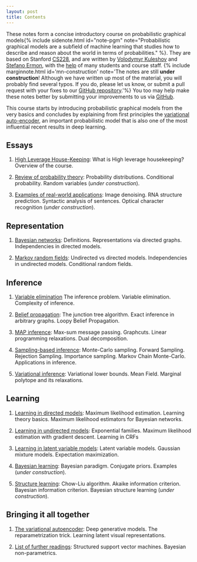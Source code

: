 ```yaml
---
layout: post
title: Contents
---
```

<span class="newthought">These notes</span> form a concise introductory course on probabilistic graphical models{% include sidenote.html id="note-pgm" note="Probabilistic graphical models are a subfield of machine learning that studies how to describe and reason about the world in terms of probabilities." %}.
They are based on Stanford [CS228](https://cs228.stanford.edu/), and are written by [Volodymyr Kuleshov](http://www.stanford.edu/~kuleshov) and [Stefano Ermon](http://cs.stanford.edu/~ermon/), with the [help](https://github.com/ermongroup/cs228-notes/commits/master) of many students and course staff.
{% include marginnote.html id='mn-construction' note='The notes are still **under construction**! Although we have written up most of the material, you will probably find several typos. If you do, please let us know, or submit a pull request with your fixes to our [GitHub repository](https://github.com/ermongroup/cs228-notes).'%}
You too may help make these notes better by submitting your improvements to us via [GitHub](https://github.com/ermongroup/cs228-notes).

This course starts by introducing probabilistic graphical models from the very basics and concludes by explaining from first principles the [variational auto-encoder](extras/vae), an important probabilistic model that is also one of the most influential recent results in deep learning.

## Essays

1. [High Leverage House-Keeping](preliminaries/introduction/index.md): What is High leverage housekeeping? Overview of the course.

2. [Review of probability theory](preliminaries/probabilityreview): Probability distributions. Conditional probability. Random variables (*under construction*).

3. [Examples of real-world applications](preliminaries/applications): Image denoising. RNA structure prediction. Syntactic analysis of sentences. Optical character recognition (*under construction*).

## Representation

1. [Bayesian networks](representation/directed/): Definitions. Representations via directed graphs. Independencies in directed models.

2. [Markov random fields](representation/undirected/): Undirected vs directed models. Independencies in undirected models. Conditional random fields.

## Inference

1. [Variable elimination](inference/ve/) The inference problem. Variable elimination. Complexity of inference.

2. [Belief propagation](inference/jt/): The junction tree algorithm. Exact inference in arbitrary graphs. Loopy Belief Propagation.

3. [MAP inference](inference/map/): Max-sum message passing. Graphcuts. Linear programming relaxations. Dual decomposition.

4. [Sampling-based inference](inference/sampling/): Monte-Carlo sampling. Forward Sampling. Rejection Sampling. Importance sampling. Markov Chain Monte-Carlo. Applications in inference.

5. [Variational inference](inference/variational/): Variational lower bounds. Mean Field. Marginal polytope and its relaxations.

## Learning

1. [Learning in directed models](learning/directed/): Maximum likelihood estimation. Learning theory basics. Maximum likelihood estimators for Bayesian networks.

2. [Learning in undirected models](learning/undirected/): Exponential families. Maximum likelihood estimation with gradient descent. Learning in CRFs

3. [Learning in latent variable models](learning/latent/): Latent variable models. Gaussian mixture models. Expectation maximization.

4. [Bayesian learning](learning/bayesian/): Bayesian paradigm. Conjugate priors. Examples (*under construction*).

5. [Structure learning](learning/structure/): Chow-Liu algorithm. Akaike information criterion. Bayesian information criterion. Bayesian structure learning (*under construction*).

## Bringing it all together

1. [The variational autoencoder](extras/vae): Deep generative models. The reparametrization trick. Learning latent visual representations.

2. [List of further readings](extras/readings): Structured support vector machines. Bayesian non-parametrics.
